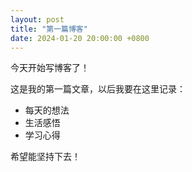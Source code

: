 ```yaml
---
layout: post
title: "第一篇博客"
date: 2024-01-20 20:00:00 +0800
---
```


今天开始写博客了！

这是我的第一篇文章，以后我要在这里记录：
- 每天的想法
- 生活感悟
- 学习心得

希望能坚持下去！